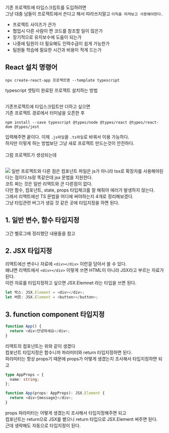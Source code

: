 기존 프로젝트에 타입스크립트를 도입하려면 </br>
그냥 대충 남들이 프로젝트에서 쓴다고 해서 따라쓰지말고 `이득을 따져보고 사용해야한다.` </br>

- 프로젝트 사이즈가 큰가
- 협업시 다른 사람이 짠 코드를 참조할 일이 많은가
- 장기적으로 유지보수에 도움이 되는가
- 나중에 팀원이 더 필요해도 인력수급이 쉽게 가능한가
- 팀원들 학습에 필요한 시간과 비용이 적게 드는가

## React 설치 명령어

```
npx create-react-app 프로젝트명 --template typescript
```

typescript 셋팅이 완료된 프로젝트 설치하는 방법 </br>
</br>

기존프로젝트에 타입스크립트만 더하고 싶으면</br>
기존 프로젝트 경로에서 터미널을 오픈한 후</br>

```
npm install --save typescript @types/node @types/react @types/react-dom @types/jest
```

입력해주면 끝이다. 이제 `.js파일`을 `.ts파일`로 바꿔서 이용 가능하다. </br>
하지만 이렇게 하는 방법보단 그냥 새로 프로젝트 만드는것이 안전하다. </br>
</br>
그럼 프로젝트가 생성되는데 </br>
</br>

![](https://velog.velcdn.com/images/hosickk/post/4141e8b6-eec7-469c-8b21-b8c7c734ed6d/image.png)
일반 프로젝트와 다른 점은 컴포넌트 파일은 js가 아니라 tsx로 확장자를 사용해야된다는 점이다.ts랑 똑같은데 jsx 문법을 지원한다. </br>
코트 짜는 것은 일반 리액트와 큰 다른점이 없다. </br>
다만 함수, 컴포넌트, state, props 타입체크를 잘 해줘야 에러가 발생하지 않는다. </br>
그래서 리액트에선 TS 문법을 어디에 써야하는지 4개로 정리해보겠다. </br>
그냥 타입관련 버그가 생길 것 같은 곳에 타입지정을 하면 된다. </br>

## 1. 일반 변수, 함수 타입지정

그간 벨로그에 정리했던 내용들을 참고

## 2. JSX 타입지정

리액트에선 변수나 자료에 `<div></div>` 이런걸 담아서 쓸 수 있다. </br>
왜냐면 리액트에서 `<div></div>` 이렇게 쓰면 HTML이 아니라 JSX라고 부르는 자료가 된다. </br>
이런 자료를 타입지정하고 싶으면 JSX.Elemnet 라는 타입을 쓰면 된다. </br>

```ts
let 박스: JSX.Element = <div></div>;
let 버튼: JSX.Element = <button></button>;
```

## 3. function component 타입지정

```ts
function App() {
  return <div>안녕하세요</div>;
}
```

리액트의 컴포넌트는 위와 같이 생겼다 </br>
컴포넌트 타입지정은 함수니까 파라미터와 return 타입지정하면 된다. </br>
파라미터는 항상 props기 때문에 props가 어떻게 생겼는지 조사해서 타입지정하면 되고 </br>

```ts
type AppProps = {
  name: string;
};

function App(props: AppProps): JSX.Element {
  return <div>{message}</div>;
}
```

props 파라미터는 어떻게 생겼는지 조사해서 타입지정해주면 되고 </br>
컴포넌트는 return으로 JSX를 뱉으니 return 타입으로 JSX.Element 써주면 된다. </br>
근데 생략해도 자동으로 타입지정이 된다. </br>

